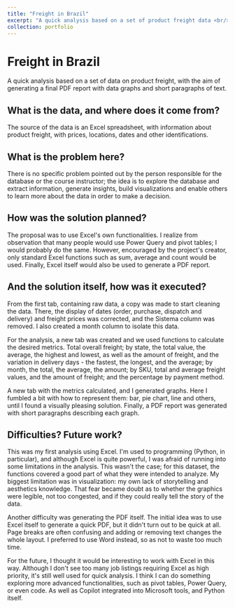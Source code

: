 ```yaml
---
title: "Freight in Brazil"
excerpt: "A quick analysis based on a set of product freight data <br/><img src='/images/excel_analysis_freight.png'>"
collection: portfolio
---
```



# Freight in Brazil

A quick analysis based on a set of data on product freight, with the aim of generating a final PDF report with data graphs and short paragraphs of text. 

## What is the data, and where does it come from?

The source of the data is an Excel spreadsheet, with information about product freight, with prices, locations, dates and other identifications.

## What is the problem here?

 There is no specific problem pointed out by the person responsible for the database or the course instructor; the idea is to explore the database and extract information, generate insights, build visualizations and enable others to learn more about the data in order to make a decision.

## How was the solution planned?

The proposal was to use Excel's own functionalities. I realize from observation that many people would use Power Query and pivot tables; I would probably do the same. However, encouraged by the project's creator, only standard Excel functions such as sum, average and count would be used. Finally, Excel itself would also be used to generate a PDF report.

## And the solution itself, how was it executed?

From the first tab, containing raw data, a copy was made to start cleaning the data. There, the display of dates (order, purchase, dispatch and delivery) and freight prices was corrected, and the Sistema column was removed. I also created a month column to isolate this data.

For the analysis, a new tab was created and we used functions to calculate the desired metrics. Total overall freight; by state, the total value, the average, the highest and lowest, as well as the amount of freight, and the variation in delivery days - the fastest, the longest, and the average; by month, the total, the average, the amount; by SKU, total and average freight values, and the amount of freight; and the percentage by payment method. 

A new tab with the metrics calculated, and I generated graphs. Here I fumbled a bit with how to represent them: bar, pie chart, line and others, until I found a visually pleasing solution. Finally, a PDF report was generated with short paragraphs describing each graph.

## Difficulties? Future work?

This was my first analysis using Excel. I'm used to programming (Python, in particular), and although Excel is quite powerful, I was afraid of running into some limitations in the analysis. This wasn't the case; for this dataset, the functions covered a good part of what they were intended to analyze. My biggest limitation was in visualization: my own lack of storytelling and aesthetics knowledge. That fear became doubt as to whether the graphics were legible, not too congested, and if they could really tell the story of the data. 

Another difficulty was generating the PDF itself. The initial idea was to use Excel itself to generate a quick PDF, but it didn't turn out to be quick at all. Page breaks are often confusing and adding or removing text changes the whole layout. I preferred to use Word instead, so as not to waste too much time. 

For the future, I thought it would be interesting to work with Excel in this way. Although I don't see too many job listings requiring Excel as high priority, it's still well used for quick analysis. I think I can do something exploring more advanced functionalities, such as pivot tables, Power Query, or even code. As well as Copilot integrated into Microsoft tools, and Python itself.
